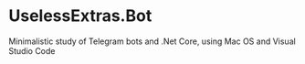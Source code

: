 # UselessExtras.Bot
Minimalistic study of Telegram bots and .Net Core, using Mac OS and Visual Studio Code
